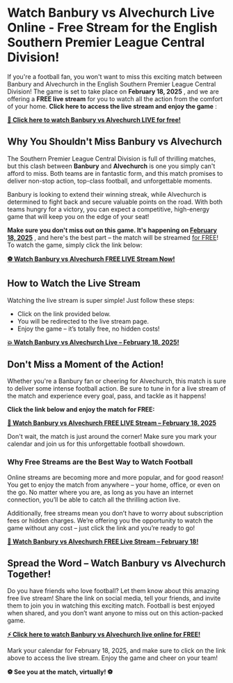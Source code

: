 # Watch Banbury vs Alvechurch Live Online - Free Stream for the English Southern Premier League Central Division!

If you're a football fan, you won't want to miss this exciting match between Banbury and Alvechurch in the English Southern Premier League Central Division! The game is set to take place on **February 18, 2025** , and we are offering a **FREE live stream** for you to watch all the action from the comfort of your home. **Click here to access the live stream and enjoy the game** :

**[🔴 Click here to watch Banbury vs Alvechurch LIVE for free!](https://tinyurl.com/livestreamfreeo?st=Banbury+vs+Alvechurch&si=gh)**

## Why You Shouldn't Miss Banbury vs Alvechurch

The Southern Premier League Central Division is full of thrilling matches, but this clash between **Banbury** and **Alvechurch** is one you simply can't afford to miss. Both teams are in fantastic form, and this match promises to deliver non-stop action, top-class football, and unforgettable moments.

Banbury is looking to extend their winning streak, while Alvechurch is determined to fight back and secure valuable points on the road. With both teams hungry for a victory, you can expect a competitive, high-energy game that will keep you on the edge of your seat!

**Make sure you don't miss out on this game. It's happening on <u>February 18, 2025</u>** , and here's the best part – the match will be streamed <u>for FREE</u>! To watch the game, simply click the link below:

**[⚽️ Watch Banbury vs Alvechurch FREE LIVE Stream Now!](https://tinyurl.com/livestreamfreeo?st=Banbury+vs+Alvechurch&si=gh)**

## How to Watch the Live Stream

Watching the live stream is super simple! Just follow these steps:

- Click on the link provided below.
- You will be redirected to the live stream page.
- Enjoy the game – it’s totally free, no hidden costs!

**[💥 Watch Banbury vs Alvechurch Live – February 18, 2025!](https://tinyurl.com/livestreamfreeo?st=Banbury+vs+Alvechurch&si=gh)**

## Don't Miss a Moment of the Action!

Whether you're a Banbury fan or cheering for Alvechurch, this match is sure to deliver some intense football action. Be sure to tune in for a live stream of the match and experience every goal, pass, and tackle as it happens!

**Click the link below and enjoy the match for FREE:**

**[🚨 Watch Banbury vs Alvechurch FREE LIVE Stream – February 18, 2025](https://tinyurl.com/livestreamfreeo?st=Banbury+vs+Alvechurch&si=gh)**

Don't wait, the match is just around the corner! Make sure you mark your calendar and join us for this unforgettable football showdown.

### Why Free Streams are the Best Way to Watch Football

Online streams are becoming more and more popular, and for good reason! You get to enjoy the match from anywhere – your home, office, or even on the go. No matter where you are, as long as you have an internet connection, you’ll be able to catch all the thrilling action live.

Additionally, free streams mean you don’t have to worry about subscription fees or hidden charges. We’re offering you the opportunity to watch the game without any cost – just click the link and you’re ready to go!

**[🎥 Watch Banbury vs Alvechurch FREE Live Stream – February 18!](https://tinyurl.com/livestreamfreeo?st=Banbury+vs+Alvechurch&si=gh)**

## Spread the Word – Watch Banbury vs Alvechurch Together!

Do you have friends who love football? Let them know about this amazing free live stream! Share the link on social media, tell your friends, and invite them to join you in watching this exciting match. Football is best enjoyed when shared, and you don’t want anyone to miss out on this action-packed game.

**[⚡️ Click here to watch Banbury vs Alvechurch live online for FREE!](https://tinyurl.com/livestreamfreeo?st=Banbury+vs+Alvechurch&si=gh)**

Mark your calendar for February 18, 2025, and make sure to click on the link above to access the live stream. Enjoy the game and cheer on your team!

**⚽️ See you at the match, virtually! ⚽️**
